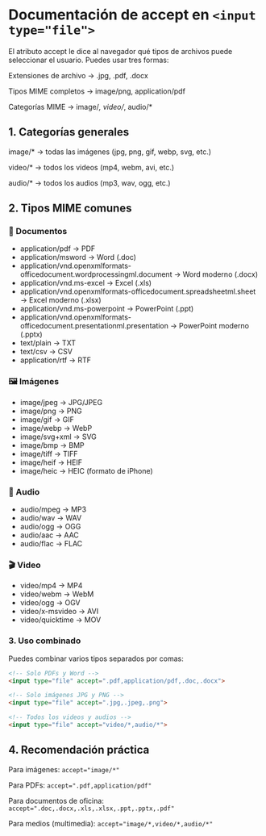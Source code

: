 # Documentación de accept en `<input type="file">`

El atributo accept le dice al navegador qué tipos de archivos puede seleccionar el usuario.
Puedes usar tres formas:

Extensiones de archivo → .jpg, .pdf, .docx

Tipos MIME completos → image/png, application/pdf

Categorías MIME → image/*, video/*, audio/*

## 1. Categorías generales

image/* → todas las imágenes (jpg, png, gif, webp, svg, etc.)

video/* → todos los videos (mp4, webm, avi, etc.)

audio/* → todos los audios (mp3, wav, ogg, etc.)

## 2. Tipos MIME comunes

### 📄 Documentos

- application/pdf → PDF
- application/msword → Word (.doc)
- application/vnd.openxmlformats-officedocument.wordprocessingml.document → Word moderno (.docx)
- application/vnd.ms-excel → Excel (.xls)
- application/vnd.openxmlformats-officedocument.spreadsheetml.sheet → Excel moderno (.xlsx)
- application/vnd.ms-powerpoint → PowerPoint (.ppt)
- application/vnd.openxmlformats-officedocument.presentationml.presentation → PowerPoint moderno (.pptx)
- text/plain → TXT
- text/csv → CSV
- application/rtf → RTF

### 🖼️ Imágenes

- image/jpeg → JPG/JPEG
- image/png → PNG
- image/gif → GIF
- image/webp → WebP
- image/svg+xml → SVG
- image/bmp → BMP
- image/tiff → TIFF
- image/heif → HEIF
- image/heic → HEIC (formato de iPhone)

### 🎵 Audio

- audio/mpeg → MP3
- audio/wav → WAV
- audio/ogg → OGG
- audio/aac → AAC
- audio/flac → FLAC

### 🎬 Video

- video/mp4 → MP4
- video/webm → WebM
- video/ogg → OGV
- video/x-msvideo → AVI
- video/quicktime → MOV

### 3. Uso combinado

Puedes combinar varios tipos separados por comas:

```html
<!-- Solo PDFs y Word -->
<input type="file" accept=".pdf,application/pdf,.doc,.docx">

<!-- Solo imágenes JPG y PNG -->
<input type="file" accept=".jpg,.jpeg,.png">

<!-- Todos los videos y audios -->
<input type="file" accept="video/*,audio/*">
```

## 4. Recomendación práctica

Para imágenes: `accept="image/*"`

Para PDFs: `accept=".pdf,application/pdf"`

Para documentos de oficina: `accept=".doc,.docx,.xls,.xlsx,.ppt,.pptx,.pdf"`

Para medios (multimedia): `accept="image/*,video/*,audio/*"`